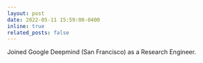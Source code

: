 ```yaml
---
layout: post
date: 2022-05-11 15:59:00-0400
inline: true
related_posts: false
---
```


Joined Google Deepmind (San Francisco) as a Research Engineer.